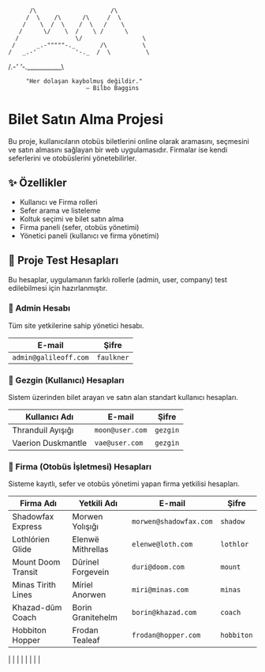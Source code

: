           /\                     /\       
         /  \    /\      /\     /  \      
        /    \  /  \    /  \   /    \     
       /      \/    \  /    \ /      \    
      /                \/                 \
     /      _.-"""""-._       /\          \
    /   _.-'           '-._  /  \          \
   /_.-'                   '-._\_\__________\

         "Her dolaşan kaybolmuş değildir." 
                          — Bilbo Baggins

                          

# Bilet Satın Alma Projesi

Bu proje, kullanıcıların otobüs biletlerini online olarak aramasını, seçmesini ve satın almasını sağlayan bir web uygulamasıdır. Firmalar ise kendi seferlerini ve otobüslerini yönetebilirler.

## ✨ Özellikler

- Kullanıcı ve Firma rolleri
- Sefer arama ve listeleme
- Koltuk seçimi ve bilet satın alma
- Firma paneli (sefer, otobüs yönetimi)
- Yönetici paneli (kullanıcı ve firma yönetimi)


## 🧪 Proje Test Hesapları

Bu hesaplar, uygulamanın farklı rollerle (admin, user, company) test edilebilmesi için hazırlanmıştır.

### 👤 Admin Hesabı

Tüm site yetkilerine sahip yönetici hesabı.

| E-mail                | Şifre      |
|-----------------------|------------|
| `admin@galileoff.com` | `faulkner` |

### 🚶 Gezgin (Kullanıcı) Hesapları

Sistem üzerinden bilet arayan ve satın alan standart kullanıcı hesapları.

| Kullanıcı Adı      | E-mail          | Şifre    |
|--------------------|-----------------|----------|
| Thranduil Ayışığı  | `moon@user.com` | `gezgin` |
| Vaerion Duskmantle | `vae@user.com`  | `gezgin` |

### 🚌 Firma (Otobüs İşletmesi) Hesapları

Sisteme kayıtlı, sefer ve otobüs yönetimi yapan firma yetkilisi hesapları.

| Firma Adı          | Yetkili Adı       | E-mail                 | Şifre      |
|--------------------|-------------------|------------------------|------------|
| Shadowfax Express  | Morwen Yolışığı   | `morwen@shadowfax.com` | `shadow`   |
| Lothlórien Glide   | Elenwë Mithrellas | `elenwe@loth.com`      | `lothlor`  |
| Mount Doom Transit | Dûrinel Forgevein | `duri@doom.com`        | `mount`    |
| Minas Tirith Lines | Míriel Anorwen    | `miri@minas.com`       | `minas`    |
| Khazad-dûm Coach   | Borin Granitehelm | `borin@khazad.com`     | `coach`    |
| Hobbiton Hopper    | Frodan Tealeaf    | `frodan@hopper.com`    | `hobbiton` |

|
|
|
|
|
|
|
|
